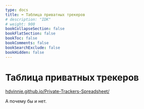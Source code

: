 ```yaml
---
type: docs
title: ➡️ Таблица приватных трекеров
# description: "IDK"
# weight: 900
bookCollapseSection: false
bookFlatSection: false
bookToc: false
bookComments: false
bookSearchExclude: false
bookHidden: false
---
```


# Таблица приватных трекеров

[hdvinnie.github.io/Private-Trackers-Spreadsheet/](https://hdvinnie.github.io/Private-Trackers-Spreadsheet/?nt)

А почему бы и нет.
